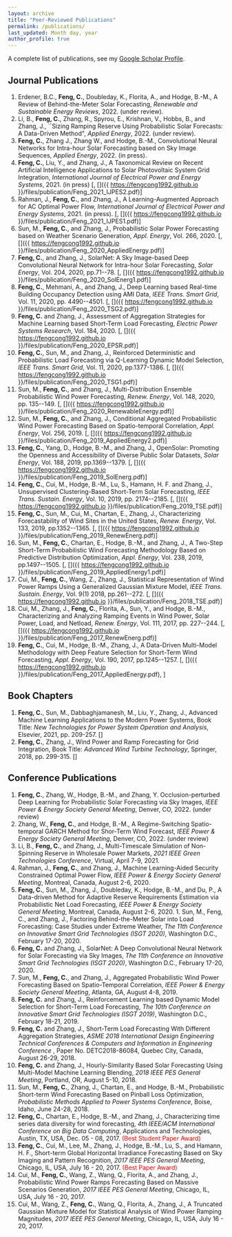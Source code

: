 ```yaml
---
layout: archive
title: "Peer-Reviewed Publications"
permalink: /publications/
last_updated: Month day, year
author_profile: true
---
```


A complete list of publications, see my [Google Scholar Profile](https://scholar.google.com/citations?user=pT_iWwoAAAAJ&hl=en). 


Journal Publications
------
1. Erdener, B.C., **Feng, C.**, Doubleday, K., Florita, A., and Hodge, B.-M., A Review of Behind-the-Meter Solar Forecasting, *Renewable and Sustainable Energy Reviews*, 2022. (under review).	
1.  Li, B., **Feng, C.**, Zhang, R., Spyrou, E., Krishnan, V., Hobbs, B., and Zhang, J., ``Sizing Ramping Reserve Using Probabilistic Solar Forecasts: A Data-Driven Method", *Applied Energy*, 2022. (under review).
1. **Feng, C.**, Zhang J., Zhang W., and Hodge, B.-M., Convolutional Neural Networks for Intra-hour Solar Forecasting based on Sky Image Sequences, *Applied Energy*, 2022. (in press). 
1. **Feng, C.**, Liu, Y., and Zhang, J., A Taxonomical Review on Recent Artificial Intelligence Applications to Solar Photovoltaic System Grid Integration, *International Journal of Electrical Power and Energy Systems*, 2021. (in press) [<a href="https://www.sciencedirect.com/science/article/pii/S0142061521004154"><i class='fas fa-link'></i></a>, [<i class='fas fa-file-pdf'></i>]({{ https://fengcong1992.github.io }}/files/publication/Feng_2021_IJPES2.pdf)]
1. Rahman, J., **Feng, C.**, and Zhang, J., A Learning-Augmented Approach for AC Optimal Power Flow, *International Journal of Electrical Power and Energy Systems*, 2021. (in press). [<a href="https://www.sciencedirect.com/science/article/pii/S0142061521001484#!"><i class='fas fa-link'></i></a>, [<i class='fas fa-file-pdf'></i>]({{ https://fengcong1992.github.io }}/files/publication/Feng_2021_IJPES1.pdf)]
1. Sun, M., **Feng, C.**, and Zhang, J., Probabilistic Solar Power Forecasting based on Weather Scenario Generation, *Appl. Energy*, Vol. 266, 2020. [<a href="https://www.sciencedirect.com/science/article/pii/S0306261920303354"><i class='fas fa-link'></i></a>, [<i class='fas fa-file-pdf'></i>]({{ https://fengcong1992.github.io }}/files/publication/Feng_2020_AppliedEnergy.pdf)]
1. **Feng, C.**, and Zhang, J., SolarNet: A Sky Image-based Deep Convolutional Neural Network for Intra-hour Solar Forecasting, *Solar Energy*, Vol. 204, 2020, pp.71--78. [<a href="https://www.sciencedirect.com/science/article/abs/pii/S0038092X20303285"><i class='fas fa-link'></i></a>, [<i class='fas fa-file-pdf'></i>]({{ https://fengcong1992.github.io }}/files/publication/Feng_2020_SolEnerg1.pdf)]
1. **Feng, C.**, Mehmani, A., and Zhang, J., Deep Learning based Real-time Building Occupancy Detection using AMI Data, *IEEE Trans. Smart Grid*, Vol. 11, 2020, pp. 4490--4501. [<a href="https://ieeexplore.ieee.org/document/9043691"><i class='fas fa-link'></i></a>, [<i class='fas fa-file-pdf'></i>]({{ https://fengcong1992.github.io }}/files/publication/Feng_2020_TSG2.pdf)]
1. **Feng, C.** and Zhang, J., Assessment of Aggregation Strategies for Machine Learning based Short-Term Load Forecasting, *Electric Power Systems Research*, Vol. 184, 2020. [<a href="https://www.sciencedirect.com/science/article/pii/S0378779620301103?casa_token=GQA_HMdnjCgAAAAA:R-zBB9xkzI5UojbQffdZU788afjVrccN2PazaC1-Skj9qIGq59TMHCXnR0-sBZudAu3Ud1C1MA"><i class='fas fa-link'></i></a>, [<i class='fas fa-file-pdf'></i>]({{ https://fengcong1992.github.io }}/files/publication/Feng_2020_EPSR.pdf)]
1.	 **Feng, C.**, Sun, M., and Zhang, J., Reinforced Deterministic and Probabilistic Load Forecasting via Q-Learning Dynamic Model Selection, *IEEE Trans. Smart Grid*, Vol. 11, 2020, pp.1377-1386. [<a href="https://ieeexplore.ieee.org/document/8813103"><i class='fas fa-link'></i></a>, [<i class='fas fa-file-pdf'></i>]({{ https://fengcong1992.github.io }}/files/publication/Feng_2020_TSG1.pdf)]
1.	 Sun, M., **Feng, C.**, and Zhang, J., Multi-Distribution Ensemble Probabilistic Wind Power Forecasting, *Renew. Energy*, Vol. 148, 2020, pp. 135--149. [<a href="https://www.sciencedirect.com/science/article/pii/S0960148119318397?casa_token=9whAql-Z-4cAAAAA:gUC8SNPuRTLr3rvkDfqQoUJbB0e0_hCKpRXgJbrc38jsjZE2TCzFKPZY6b_YWVoa-6KKW3FgMQ"><i class='fas fa-link'></i></a>, [<i class='fas fa-file-pdf'></i>]({{ https://fengcong1992.github.io }}/files/publication/Feng_2020_RenewableEnergy.pdf)]
1.	 Sun, M., **Feng, C.**, and Zhang, J., Conditional Aggregated Probabilistic Wind Power Forecasting Based on Spatio-temporal Correlation, *Appl. Energy*, Vol. 256, 2019. [<a href="https://www.sciencedirect.com/science/article/abs/pii/S0306261919315296"><i class='fas fa-link'></i></a>, [<i class='fas fa-file-pdf'></i>]({{ https://fengcong1992.github.io }}/files/publication/Feng_2019_AppliedEnergy2.pdf)]
1.	 **Feng, C.**, Yang, D., Hodge, B.-M., and Zhang, J., OpenSolar: Promoting the Openness and Accessibility of Diverse Public Solar Datasets, *Solar Energy*, Vol. 188, 2019, pp.1369--1379. [<a href="https://www.sciencedirect.com/science/article/abs/pii/S0038092X19306693"><i class='fas fa-link'></i></a>, [<i class='fas fa-file-pdf'></i>]({{ https://fengcong1992.github.io }}/files/publication/Feng_2019_SolEnerg.pdf)]
1.	 **Feng, C.**, Cui, M., Hodge, B.-M., Lu, S., Hamann, H. F. and Zhang, J., Unsupervised Clustering-Based Short-Term Solar Forecasting, *IEEE Trans. Sustain. Energy*, Vol. 10, 2019, pp. 2174--2185. [<a href="https://ieeexplore.ieee.org/document/8536427"><i class='fas fa-link'></i></a>, [<i class='fas fa-file-pdf'></i>]({{ https://fengcong1992.github.io }}/files/publication/Feng_2019_TSE.pdf)]
1.	 **Feng, C.**, Sun, M., Cui, M., Chartan, E., Zhang, J., Characterizing Forecastability of Wind Sites in the United States,  *Renew. Energy*, Vol. 133, 2019, pp.1352--1365. [<a href="https://www.sciencedirect.com/science/article/pii/S0960148118310358?casa_token=xASc24daRjgAAAAA:Aq1pKwKKoMDjuWTPyguaz9tCtXNOmgNhHYzprauDV72ERgS0SqW-TQByLXtPwlcM52foJDeFsg"><i class='fas fa-link'></i></a>, [<i class='fas fa-file-pdf'></i>]({{ https://fengcong1992.github.io }}/files/publication/Feng_2019_RenewEnerg.pdf)]
1.	 Sun, M., **Feng, C.**, Chartan, E., Hodge, B.-M., and Zhang, J., A Two-Step Short-Term Probabilistic Wind Forecasting Methodology Based on Predictive Distribution Optimization, *Appl. Energy*, Vol. 238, 2019, pp.1497--1505. [<a href="https://www.sciencedirect.com/science/article/abs/pii/S0306261919301692"><i class='fas fa-link'></i></a>, [<i class='fas fa-file-pdf'></i>]({{ https://fengcong1992.github.io }}/files/publication/Feng_2019_AppliedEnergy1.pdf)]
1.	 Cui, M., **Feng, C.**, Wang, Z., Zhang, J., Statistical Representation of Wind Power Ramps Using a Generalized Gaussian Mixture Model, *IEEE Trans. Sustain. Energy*, Vol. 9(1) 2018, pp.261--272. [<a href="https://ieeexplore.ieee.org/document/7981390"><i class='fas fa-link'></i></a>, [<i class='fas fa-file-pdf'></i>]({{ https://fengcong1992.github.io }}/files/publication/Feng_2018_TSE.pdf)]
1.	 Cui, M., Zhang, J., **Feng, C.**, Florita, A., Sun, Y., and Hodge, B.-M., Characterizing and Analyzing Ramping Events in Wind Power, Solar Power, Load, and Netload, *Renew. Energy*, Vol. 111, 2017, pp. 227--244. [<a href="https://www.sciencedirect.com/science/article/abs/pii/S0960148117302975"><i class='fas fa-link'></i></a>, [<i class='fas fa-file-pdf'></i>]({{ https://fengcong1992.github.io }}/files/publication/Feng_2017_RenewEnerg.pdf)]
1.	**Feng, C.**, Cui, M., Hodge, B.-M., Zhang, J., A Data-Driven Multi-Model Methodology with Deep Feature Selection for Short-Term Wind Forecasting, *Appl. Energy*, Vol. 190, 2017, pp.1245--1257. [<a href="https://www.sciencedirect.com/science/article/pii/S0306261917300508"><i class='fas fa-link'></i></a>, [<i class='fas fa-file-pdf'></i>]({{ https://fengcong1992.github.io }}/files/publication/Feng_2017_AppliedEnergy.pdf), <a href="https://github.com/UTD-DOES/M3"><i class="fab fa-github-square"></i></a>]
	
Book Chapters
------
1. **Feng, C.**, Sun, M., Dabbaghjamanesh, M., Liu, Y., Zhang, J., Advanced Machine Learning Applications to the Modern Power Systems, Book Title: *New Technologies for Power System Operation and Analysis*, Elsevier, 2021, pp. 209-257. [<a href="https://www.sciencedirect.com/science/article/pii/B9780128201688000079"><i class='fas fa-link'></i></a>]
1. **Feng, C.**, Zhang, J., Wind Power and Ramp Forecasting for Grid Integration, Book Title: *Advanced Wind Turbine Technology*, Springer, 2018, pp. 299-315. [<a href="https://www.springerprofessional.de/en/wind-power-and-ramp-forecasting-for-grid-integration/15743392"><i class='fas fa-link'></i></a>]

Conference Publications
------
1. **Feng, C.**, Zhang, W.,  Hodge, B.-M., and Zhang, Y. Occlusion-perturbed Deep Learning for Probabilistic Solar Forecasting via Sky Images, *IEEE Power \& Energy Society General Meeting*, Denver, CO, 2022. (under review)  
1. Zhang, W., **Feng, C.**, and Hodge, B.-M., A Regime-Switching Spatio-temporal GARCH Method for Shor-Term Wind Forecast, *IEEE Power & Energy Society General Meeting*, Denver, CO, 2022. (under review)  
1. Li, B., **Feng, C.**, and Zhang, J., Multi-Timescale Simulation of Non-Spinning Reserve in Wholesale Power Markets, *2021 IEEE Green Technologies Conference*, Virtual, April 7-9, 2021. 
1. Rahman, J., **Feng, C.**, and Zhang, J., Machine Learning-Aided Security Constrained Optimal Power Flow, *IEEE Power & Energy Society General Meeting*, Montreal, Canada, August 2-6, 2020.  
1. **Feng, C.**, Sun, M., Zhang, J., Doubleday, K., Hodge, B.-M., and Du, P., A Data-driven Method for Adaptive Reserve Requirements Estimation via Probabilistic Net Load Forecasting, *IEEE Power & Energy Society General Meeting*, Montreal, Canada, August 2-6, 2020. 1.	Sun, M., Feng, C., and Zhang, J., Factoring Behind-the-Meter Solar into Load Forecasting: Case Studies under Extreme Weather, *The 11th Conference on Innovative Smart Grid Technologies (ISGT 2020)*, Washington D.C., February 17-20, 2020. 
1. **Feng, C.** and Zhang, J., SolarNet: A Deep Convolutional Neural Network for Solar Forecasting via Sky Images, *The 11th Conference on Innovative Smart Grid Technologies (ISGT 2020)*, Washington D.C., February 17-20, 2020. 
1. Sun, M., **Feng, C.**,  and Zhang, J., Aggregated Probabilistic Wind Power Forecasting Based on Spatio-Temporal Correlation, *IEEE Power & Energy Society General Meeting*, Atlanta, GA, August 4-8, 2019. 
1. **Feng, C.** and Zhang, J., Reinforcement Learning based Dynamic Model Selection for Short-Term Load Forecasting, *The 10th Conference on Innovative Smart Grid Technologies (ISGT 2019)*, Washington D.C., February 18-21, 2019. 
1. **Feng, C.** and Zhang, J., Short-Term Load Forecasting With Different Aggregation Strategies, *ASME 2018 International Design Engineering Technical Conferences & Computers and Information in Engineering Conference* , Paper No. DETC2018-86084, Quebec City, Canada, August 26-29, 2018.
1. **Feng, C.**  and Zhang, J., Hourly-Similarity Based Solar Forecasting Using Multi-Model Machine Learning Blending, *2018 IEEE PES General Meeting*, Portland, OR, August 5-10, 2018.
1. Sun, M., **Feng, C.**,  Zhang, J., Chartan, E., and Hodge, B.-M., Probabilistic Short-term Wind Forecasting Based on Pinball Loss Optimization, *Probabilistic Methods Applied to Power Systems Conference*, Boise, Idaho, June 24-28, 2018.
1. **Feng, C.**, Chartan, E., Hodge, B.-M., and Zhang, J., Characterizing time series data diversity for wind forecasting, *4th IEEE/ACM International Conference on Big Data Computing*, Applications and Technologies, Austin, TX, USA, Dec. 05 - 08, 2017. <span style="color:red">(Best Student Paper Award)</span>
1. **Feng, C.**, Cui, M., Lee, M., Zhang, J., Hodge, B.-M., Lu, S., and Hamann, H. F., Short-term Global Horizontal Irradiance Forecasting Based on Sky Imaging and Pattern Recognition, *2017 IEEE PES General Meeting*, Chicago, IL, USA, July 16 - 20, 2017. <span style="color:red">(Best Paper Award)</span> 
1. Cui, M., **Feng, C.**, Wang, Z., Wang, Q., Florita, A., and Zhang, J., Probabilistic Wind Power Ramps Forecasting Based on Massive Scenarios Generation, *2017 IEEE PES General Meeting*, Chicago, IL, USA, July 16 - 20, 2017. 
1. Cui, M., Wang, Z., **Feng, C.**, Wang, Q., Florita, A., Zhang, J., A Truncated Gaussian Mixture Model for Statistical Analysis of Wind Power Ramping Magnitudes, *2017 IEEE PES General Meeting*, Chicago, IL, USA, July 16 - 20, 2017. 

